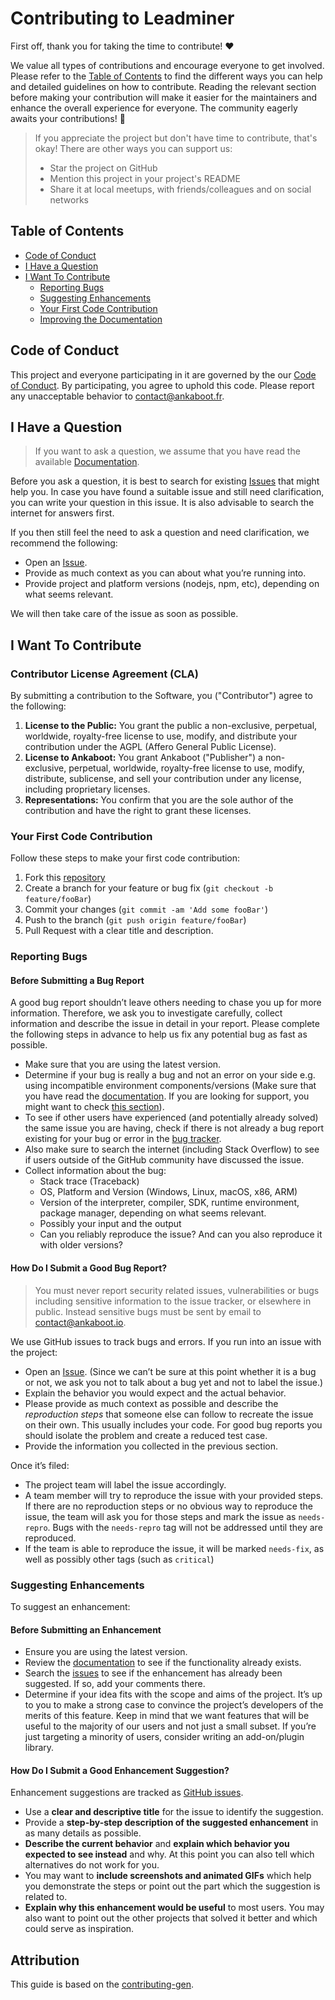 # Contributing to Leadminer

First off, thank you for taking the time to contribute! ❤️

We value all types of contributions and encourage everyone to get involved. Please refer to the [Table of Contents](#table-of-contents) to find the different ways you can help and detailed guidelines on how to contribute. Reading the relevant section before making your contribution will make it easier for the maintainers and enhance the overall experience for everyone. The community eagerly awaits your contributions! 🎉

> If you appreciate the project but don't have time to contribute, that's okay! There are other ways you can support us:
>
> - Star the project on GitHub
> - Mention this project in your project's README
> - Share it at local meetups, with friends/colleagues and on social networks

## Table of Contents

- [Code of Conduct](#code-of-conduct)
- [I Have a Question](#i-have-a-question)
- [I Want To Contribute](#i-want-to-contribute)
  - [Reporting Bugs](#reporting-bugs)
  - [Suggesting Enhancements](#suggesting-enhancements)
  - [Your First Code Contribution](#your-first-code-contribution)
  - [Improving the Documentation](#improving-the-documentation)

## Code of Conduct

This project and everyone participating in it are governed by the our [Code of Conduct](https://github.com/ankaboot-source/leadminer/blob/main/CODE_OF_CONDUCT.md). By participating, you agree to uphold this code. Please report any unacceptable behavior to <contact@ankaboot.fr>.

## I Have a Question

> If you want to ask a question, we assume that you have read the available [Documentation](https://github.com/ankaboot-source/leadminer/blob/main/README.md).

Before you ask a question, it is best to search for existing [Issues](https://github.com/ankaboot-source/leadminer/issues) that might help you. In case you have found a suitable issue and still  need clarification, you can write your question in this issue. It is  also advisable to search the internet for answers first.

If you then still feel the need to ask a question and need clarification, we recommend the following:

- Open an [Issue](https://github.com/ankaboot-source/leadminer/issues/new).
- Provide as much context as you can about what you’re running into.
- Provide project and platform versions (nodejs, npm, etc), depending on what seems relevant.

We will then take care of the issue as soon as possible.

## I Want To Contribute

### Contributor License Agreement (CLA)

By submitting a contribution to the Software, you ("Contributor") agree to the following:
  1. **License to the Public:** You grant the public a non-exclusive, perpetual, worldwide, royalty-free license to use, modify, and distribute your contribution under the AGPL (Affero General Public License).
  2. **License to Ankaboot:** You grant Ankaboot ("Publisher") a non-exclusive, perpetual, worldwide, royalty-free license to use, modify, distribute, sublicense, and sell your contribution under any license, including proprietary licenses.
  3. **Representations:** You confirm that you are the sole author of the contribution and have the right to grant these licenses.

### Your First Code Contribution

Follow these steps to make your first code contribution:

1. Fork this [repository](https://github.com/ankaboot-source/leadminer)
2. Create a branch for your feature or bug fix (`git checkout -b feature/fooBar`)
3. Commit your changes (`git commit -am 'Add some fooBar'`)
4. Push to the branch (`git push origin feature/fooBar`)
5. Pull Request with a clear title and description.

### Reporting Bugs

#### Before Submitting a Bug Report

A good bug report shouldn’t leave others needing to chase you up for  more information. Therefore, we ask you to investigate carefully,  collect information and describe the issue in detail in your report.  Please complete the following steps in advance to help us fix any  potential bug as fast as possible.

- Make sure that you are using the latest version.
- Determine if your bug is really a bug and not an error on your side  e.g. using incompatible environment components/versions (Make sure that  you have read the [documentation](https://github.com/ankaboot-source/leadminer/blob/main/README.md). If you are looking for support, you might want to check [this section](#i-have-a-question)).
- To see if other users have experienced (and potentially already  solved) the same issue you are having, check if there is not already a  bug report existing for your bug or error in the [bug tracker](https://github.com/ankaboot-source/leadminer/issues?q=label%3Abug).
- Also make sure to search the internet (including Stack Overflow) to  see if users outside of the GitHub community have discussed the issue.
- Collect information about the bug:
  - Stack trace (Traceback)
  - OS, Platform and Version (Windows, Linux, macOS, x86, ARM)
  - Version of the interpreter, compiler, SDK, runtime environment, package manager, depending on what seems relevant.
  - Possibly your input and the output
  - Can you reliably reproduce the issue? And can you also reproduce it with older versions?

#### How Do I Submit a Good Bug Report?

> You must never report security related issues, vulnerabilities or bugs  including sensitive information to the issue tracker, or elsewhere in  public. Instead sensitive bugs must be sent by email to [contact@ankaboot.io](mailto:contact@ankaboot.io).

We use GitHub issues to track bugs and errors. If you run into an issue with the project:

- Open an [Issue](https://github.com/ankaboot-source/leadminer/issues/new). (Since we can’t be sure at this point whether it is a bug or not, we  ask you not to talk about a bug yet and not to label the issue.)
- Explain the behavior you would expect and the actual behavior.
- Please provide as much context as possible and describe the *reproduction steps* that someone else can follow to recreate the issue on their own. This  usually includes your code. For good bug reports you should isolate the  problem and create a reduced test case.
- Provide the information you collected in the previous section.

Once it’s filed:

- The project team will label the issue accordingly.
- A team member will try to reproduce the issue with your provided  steps. If there are no reproduction steps or no obvious way to reproduce the issue, the team will ask you for those steps and mark the issue as `needs-repro`. Bugs with the `needs-repro` tag will not be addressed until they are reproduced.
- If the team is able to reproduce the issue, it will be marked `needs-fix`, as well as possibly other tags (such as `critical`)

### Suggesting Enhancements

To suggest an enhancement:

#### Before Submitting an Enhancement

- Ensure you are using the latest version.
- Review the [documentation](https://github.com/ankaboot-source/leadminer/blob/main/README.md) to see if the functionality already exists.
- Search the [issues](https://github.com/ankaboot-source/leadminer/issues) to see if the enhancement has already been suggested. If so, add your comments there.
- Determine if your idea fits with the scope and aims of the project. It’s up to you to make a strong case to convince the project’s developers of the merits  of this feature. Keep in mind that we want features that will be useful  to the majority of our users and not just a small subset. If you’re just targeting a minority of users, consider writing an add-on/plugin  library.

#### How Do I Submit a Good Enhancement Suggestion?

Enhancement suggestions are tracked as [GitHub issues](https://github.com/ankaboot-source/leadminer/issues).

- Use a **clear and descriptive title** for the issue to identify the suggestion.
- Provide a **step-by-step description of the suggested enhancement** in as many details as possible.
- **Describe the current behavior** and **explain which behavior you expected to see instead** and why. At this point you can also tell which alternatives do not work for you.
- You may want to **include screenshots and animated GIFs** which help you demonstrate the steps or point out the part which the suggestion is related to.
- **Explain why this enhancement would be useful** to  most users. You may also want to point out the other projects  that solved it better and which could serve as inspiration.

## Attribution
This guide is based on the [contributing-gen](https://github.com/bttger/contributing-gen).
